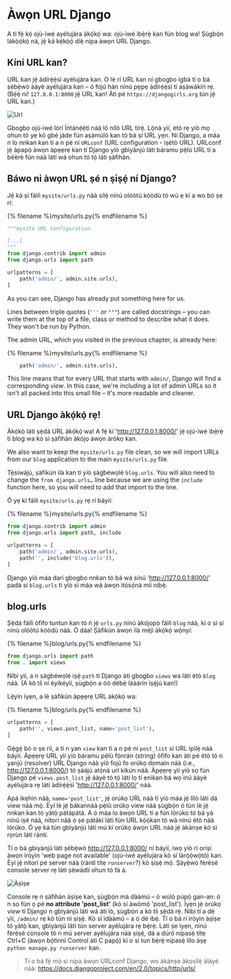# Àwọn URL Django

A ti fẹ́ kọ́ ojú-ìwé ayélujára àkọ́kọ́ wa: ojú-ìwé ìbẹ̀rẹ̀ kan fún blog wa! Ṣùgbọ́n lákọ̀ọ́kọ́ ná, jẹ́ ká kẹ́kọ̀ọ́ díẹ̀ nípa àwọn URL Django.

## Kíni URL kan?

URL kan jẹ́ àdírẹ́ẹ̀sì ayélujára kan. O lè rí URL kan ní gbogbo ìgbà tí o bá ṣèbẹ̀wò ààyè ayélujára kan – ó fojú hàn nínú pẹpẹ àdírẹ́ẹ̀sì ti aṣàwákiri rẹ. (Bẹ́ẹ̀ ni! `127.0.0.1:8000` jẹ́ URL kan! Àti pé `https://djangogirls.org` tún jẹ́ URL kan.)

![Url](images/url.png)

Gbogbo ojú-ìwé lórí Íńtánẹ́ẹ̀tì náà ló nílò URL tirẹ̀. Lọ́nà yìí, ètò rẹ yíò mọ ohun tó yẹ kó gbé jáde fún aṣàmúlò kan tó bá ṣí URL yẹn. Ní Django, a máa n lo nnkan kan tí a n pè ní `URLconf` (URL configuration - ìṣètò URL). URLconf jẹ́ àpapọ̀ àwọn àpẹẹrẹ kan tí Django yíò gbìyànjú láti báramu pẹ̀lú URL tí a béèrè fún náà láti wá ohun tó tọ́ láti ṣàfihàn.

## Báwo ni àwọn URL ṣé n ṣiṣẹ́ ní Django?

Jẹ́ ká ṣí fáìlì `mysite/urls.py` náà sílẹ̀ nínú olóòtú kóòdù tó wù ẹ kí a wo bó ṣe rí:

{% filename %}mysite/urls.py{% endfilename %}

```python
"""mysite URL Configuration

[...]
"""
from django.contrib import admin
from django.urls import path

urlpatterns = [
    path('admin/', admin.site.urls),
]
```

As you can see, Django has already put something here for us.

Lines between triple quotes (`'''` or `"""`) are called docstrings – you can write them at the top of a file, class or method to describe what it does. They won't be run by Python.

The admin URL, which you visited in the previous chapter, is already here:

{% filename %}mysite/urls.py{% endfilename %}

```python
    path('admin/', admin.site.urls),
```

This line means that for every URL that starts with `admin/`, Django will find a corresponding *view*. In this case, we're including a lot of admin URLs so it isn't all packed into this small file – it's more readable and cleaner.

## URL Django àkọ́kọ́ rẹ!

Àkókò láti ṣẹ̀dá URL àkọ́kọ́ wa! A fẹ́ kí 'http://127.0.0.1:8000/' jẹ́ ojú-ìwé ìbẹ̀rẹ̀ ti blog wa kó sì ṣàfihàn àkójọ àwọn àròkọ kan.

We also want to keep the `mysite/urls.py` file clean, so we will import URLs from our `blog` application to the main `mysite/urls.py` file.

Tẹ̀síwájú, ṣàfikún ìlà kan tí yíò ṣàgbéwọlé `blog.urls`. You will also need to change the `from django.urls…` line because we are using the `include` function here, so you will need to add that import to the line.

Ó yẹ kí fáìlì `mysite/urls.py` rẹ rí báyìí:

{% filename %}mysite/urls.py{% endfilename %}

```python
from django.contrib import admin
from django.urls import path, include

urlpatterns = [
    path('admin/', admin.site.urls),
    path('', include('blog.urls')),
]
```

Django yíò máa darí gbogbo nnkan tó bá wá sínú 'http://127.0.0.1:8000/' padà sí `blog.urls` tí yíò sì máa wá àwọn ìtọ́sọ́nà míì níbẹ̀.

## blog.urls

Ṣẹ̀dá fáìlì òfìfo tuntun kan tó ń jẹ́ `urls.py` nínú àkójọpọ̀ fáìlì `blog` náà, kí o sì ṣí nínú olóòtú kóòdù náà. Ó dáa! Ṣàfikún àwọn ìlà méjì àkọ́kọ́ wọ̀nyí:

{% filename %}blog/urls.py{% endfilename %}

```python
from django.urls import path
from . import views
```

Níbí yìí, a n ṣàgbéwọlé iṣẹ́ `path` ti Django àti gbogbo `views` wa láti ètò `blog` náà. (A kò tíì ní èyíkéyìí, ṣùgbọ́n a óò débẹ̀ láàárín ìṣẹ́jú kan!)

Lẹ́yìn ìyẹn, a lè ṣàfikún àpẹẹrẹ URL àkọ́kọ́ wa:

{% filename %}blog/urls.py{% endfilename %}

```python
urlpatterns = [
    path('', views.post_list, name='post_list'),
]
```

Gẹ́gẹ́ bó o ṣe ríi, a tí n yan `view` kan tí a n pè ní `post_list` sí URL ìpìlẹ̀ náà báyìí. Àpẹẹrẹ URL yìí yíò báramu pẹ̀lú fọ́nrán (string) òfìfo kan àti pé ètò tó n yanjú (resolver) URL Django náà yíò fojú fo orúkọ domain náà (i.e., http://127.0.0.1:8000/) tó ṣáájú atọ́nà url kíkún náà. Àpẹẹrẹ yìí yíò sọ fún Django pé `views.post_list` jẹ́ ààyè tó tọ́ láti lọ tí ẹnìkan bá wọ inú ààyè ayélujára rẹ láti àdírẹ́ẹ̀sì 'http://127.0.0.1:8000/' náà.

Apá ìkẹhìn náà, `name='post_list'`, jẹ́ orúkọ URL náà tí yíò máa jẹ́ lílò láti dá view náà mọ̀. Èyí lè jẹ́ bákannáà pẹ̀lú orúkọ view náà ṣùgbọ́n ó tún lè jẹ́ nnkan kan tó yàtọ̀ pátápátá. A ó máa lo àwọn URL tí a fún lórúko tó bá yá nínú iṣé náà, nítorí náà ó ṣe pàtàkì láti fún URL kọ̀ọ̀kan tó wà nínú ètò náà lórúko. Ó yẹ ká tún gbìyànjú láti mú kí orúkọ àwọn URL náà jẹ́ àkànṣe kó sì rọrùn láti rántí.

Tí o bá gbìyànjú láti ṣèbẹ̀wò http://127.0.0.1:8000/ ní báyìí, ìwọ yíò rí oríṣi àwọn ìròyìn 'web page not available' (ojú-ìwé ayélujára kò sí lárọ̀ọ́wọ́tó) kan. Èyí jẹ́ nítorí pé server náà (rántí títẹ `runserver`?) kò ṣiṣẹ́ mọ́. Ṣàyẹ̀wò fèrèsé console server rẹ láti ṣèwádìí ohun tó fà á.

![Àṣìṣe](images/error1.png)

Console rẹ n ṣàfihàn àṣìṣe kan, ṣùgbọ́n má dààmú – ó wúlò púpọ̀ gan-an: ó n sọ fún ọ pé **no attribute 'post_list'** (kò sí àwòmọ́ 'post_list'). Ìyẹn jẹ́ orúkọ *view* tí Django n gbìyànjú láti wá àti lò, ṣùgbọ́n a kò tíì ṣẹ̀dá rẹ̀. Níbi tí a dé yìí, `/admin/` rẹ kò tún ní ṣiṣẹ́. Kò sí ìdààmú – a ó dé ibẹ̀. Tí o bá rí ìròyìn àṣìṣe tó yàtọ̀ kan, gbìyànjú láti tún server ayélujára rẹ bẹ̀rẹ̀. Láti ṣe ìyẹn, nínú fèrèsé console tó n mú server ayélujára náà ṣiṣẹ́, dá a dúró nípasẹ̀ títẹ Ctrl+C (àwọn bọ́tìnnì Control àti C papọ̀) kí o sì tun bẹ̀rẹ̀ nípasẹ̀ lílo àṣẹ `python manage.py runserver` kan.

> Tí o bá fẹ́ mọ̀ si nípa àwọn URLconf Django, wo àkànṣe àkọsílẹ̀ àlàyé náà: https://docs.djangoproject.com/en/2.0/topics/http/urls/